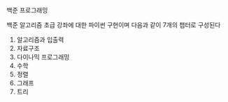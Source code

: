 백준 프로그래밍

백준 알고리즘 초급 강좌에 대한 파이썬 구현이며 다음과 같이 7개의 챕터로 구성된다

1. 알고리즘과 입출력
2. 자료구조 
3. 다이나믹 프로그래밍
4. 수학
5. 정렬
6. 그래프 
7. 트리
